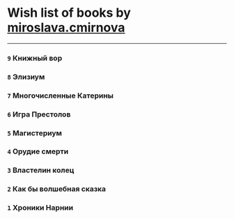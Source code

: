 # Wish list of books by [miroslava.cmirnova](http://vk.com/id231305029)
---

### `9` Книжный вор

### `8` Элизиум

### `7` Многочисленные Катерины

### `6` Игра Престолов

### `5` Магистериум

### `4` Орудие смерти

### `3` Властелин колец

### `2` Как бы волшебная сказка

### `1` Хроники Нарнии

